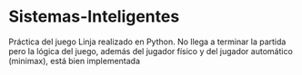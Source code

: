 # Sistemas-Inteligentes
Práctica del juego Linja realizado en Python. No llega a terminar la partida pero la lógica del juego, además del jugador físico y del jugador automático (minimax), está bien implementada
